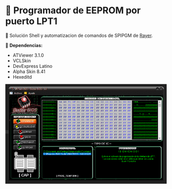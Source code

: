 # :floppy_disk: Programador de EEPROM por puerto LPT1
:handshake: Solución Shell y automatizacion de comandos de SPIPGM de <a href="https://rayer.g6.cz/">Rayer</a>.

:magnet: <strong>Dependencias:</strong>

- ATViewer 3.1.0
- VCLSkin
- DevExpress Latino
- Alpha Skin 8.41
- Hexeditd

<img src="https://github.com/DoctorBIOS1990/Programmer-EEPROM-LPT1/blob/main/ScreenShot/Screen.png">
